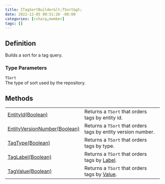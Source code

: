 ```yaml
---
title: ITagSortBuilder&lt;TSort&gt;
date: 2022-12-05 00:51:26 -08:00
categories: [csharp,member]
tags: []
---
```


## Definition

Builds a sort for a tag query.

### Type Parameters
`TSort`<br />The type of sort used by the repository.
## Methods
<table><tr><td><!--/posts/csharp.member.entitydb.abstractions.queries.sortbuilders.itagsortbuilder`1.entityid/--><a href='#'>EntityId(Boolean)</a></td><td>
Returns a <code class='language-plaintext highlighter-rouge'>TSort</code> that orders tags by entity id.
</td></tr><tr><td><!--/posts/csharp.member.entitydb.abstractions.queries.sortbuilders.itagsortbuilder`1.entityversionnumber/--><a href='#'>EntityVersionNumber(Boolean)</a></td><td>
Returns a <code class='language-plaintext highlighter-rouge'>TSort</code> that orders tags by entity version number.
</td></tr><tr><td><!--/posts/csharp.member.entitydb.abstractions.queries.sortbuilders.itagsortbuilder`1.tagtype/--><a href='#'>TagType(Boolean)</a></td><td>
Returns a <code class='language-plaintext highlighter-rouge'>TSort</code> that orders tags by type.
</td></tr><tr><td><!--/posts/csharp.member.entitydb.abstractions.queries.sortbuilders.itagsortbuilder`1.taglabel/--><a href='#'>TagLabel(Boolean)</a></td><td>
Returns a <code class='language-plaintext highlighter-rouge'>TSort</code> that orders tags by <!--/posts/csharp.member.entitydb.abstractions.tags.itag.label/--><a href='#'>Label</a>.
</td></tr><tr><td><!--/posts/csharp.member.entitydb.abstractions.queries.sortbuilders.itagsortbuilder`1.tagvalue/--><a href='#'>TagValue(Boolean)</a></td><td>
Returns a <code class='language-plaintext highlighter-rouge'>TSort</code> that orders tags by <!--/posts/csharp.member.entitydb.abstractions.tags.itag.value/--><a href='#'>Value</a>.
</td></tr></table>
